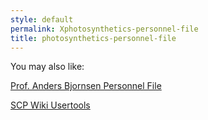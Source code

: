 ```yaml
---
style: default
permalink: Xphotosynthetics-personnel-file
title: photosynthetics-personnel-file
---
```

You may also like:

[Prof. Anders Bjornsen Personnel File](http://scp-wiki.net/drewbear-personnel-file)

[SCP Wiki Usertools](http://scp-wiki.net/usertools)
